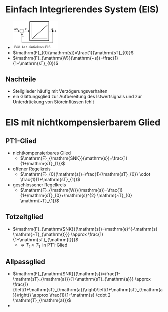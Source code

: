 # Einfach Integrierendes System (EIS) 
- <img src="https://github.com/ICH-BIN-HXM/images_REA/blob/main/Scrennshot_2024-10-06_11-17-00.png?raw=" width="30%" /> 
- $\mathrm{F}_{0}(\mathrm{s})=\frac{1}{\mathrm{sT}_{0}}$ 
- $\mathrm{F}_{\mathrm{W}}(\mathrm{~s})=\frac{1}{1+\mathrm{sT}_{0}}$ 
## Nachteile 
- Stellglieder häufig mit Verzögerungsverhalten 
- ein Glättungsglied zur Aufbereitung des Istwertsignals und zur Unterdrückung von Störeinflüssen fehlt 

# EIS mit nichtkompensierbarem Glied 
## PT1-Glied 
- nichtkompensierbares Glied
	- $\mathrm{F}_{\mathrm{SNK}}(\mathrm{s})=\frac{1}{1+\mathrm{sT}_{1}}$ 
- offener Regelkreis 
	- $\mathrm{F}_{0}(\mathrm{s})=\frac{1}{\mathrm{sT}_{0}} \cdot \frac{1}{1+\mathrm{sT}_{1}}$ 
- geschlossener Regelkreis 
	- $\mathrm{F}_{\mathrm{W}}(\mathrm{s})=\frac{1}{1+\mathrm{sT}_{0}+\mathrm{s}^{2} \mathrm{~T}_{0} \mathrm{~T}_{1}}$ 
## Totzeitglied 
- $\mathrm{F}_{\mathrm{SNK}}(\mathrm{s})=\mathrm{e}^{-\mathrm{s} \mathrm{~T}_{\mathrm{t}}} \approx \frac{1}{1+\mathrm{sT}_{\mathrm{t}}}$ 
	- $\Rightarrow$ $T_{t}\approx T_{1} ~~\text{in PT1-Glied}$ 
## Allpassglied 
- $\mathrm{F}_{\mathrm{SNK}}(\mathrm{s})=\frac{1-\mathrm{sT}_{\mathrm{a}}}{1+\mathrm{sT}_{\mathrm{a}}} \approx \frac{1}{\left(1+\mathrm{sT}_{\mathrm{a}}\right)\left(1+\mathrm{sT}_{\mathrm{a}}\right)} \approx \frac{1}{1+\mathrm{s} \cdot 2 \mathrm{T}_{\mathrm{a}}}$ 
- 